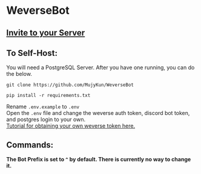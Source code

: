 # WeverseBot

## [Invite to your Server](https://discord.com/oauth2/authorize?client_id=864670527187451914&scope=bot&permissions=2952997936)


## To Self-Host:

You will need a PostgreSQL Server. After you have one running, you can do the below.  

``git clone https://github.com/MujyKun/WeverseBot``  

``pip install -r requirements.txt``

Rename `.env.example` to `.env`  
Open the `.env` file and change the weverse auth token, discord bot token, and postgres login to your own.  
[Tutorial for obtaining your own weverse token here.](https://weverse.readthedocs.io/en/latest/api.html#get-account-token)

## Commands:

**The Bot Prefix is set to `^` by default. There is currently no way to change it.**  


